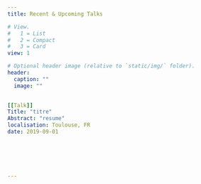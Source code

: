 ```yaml
---
title: Recent & Upcoming Talks

# View.
#   1 = List
#   2 = Compact
#   3 = Card
view: 1

# Optional header image (relative to `static/img/` folder).
header:
  caption: ""
  image: ""
  

[[Talk]]
Title: "titre"
Abstract: "resume"
localisation: Toulouse, FR
date: 2019-09-01


 



---
```

